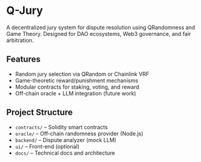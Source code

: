 # Q-Jury

 A decentralized jury system for dispute resolution using QRandomness and Game Theory. Designed for DAO ecosystems, Web3 governance, and fair arbitration.

##  Features

- Random jury selection via QRandom or Chainlink VRF
- Game-theoretic reward/punishment mechanisms
- Modular contracts for staking, voting, and reward
- Off-chain oracle + LLM integration (future work)

## Project Structure

- `contracts/` – Solidity smart contracts
- `oracle/` – Off-chain randomness provider (Node.js)
- `backend/` – Dispute analyzer (mock LLM)
- `ui/` – Front-end (optional)
- `docs/` – Technical docs and architecture
